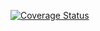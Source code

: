 [![Coverage Status](https://coveralls.io/repos/github/rathu89/Test/badge.svg?branch=master)](https://coveralls.io/github/rathu89/Test?branch=master)
